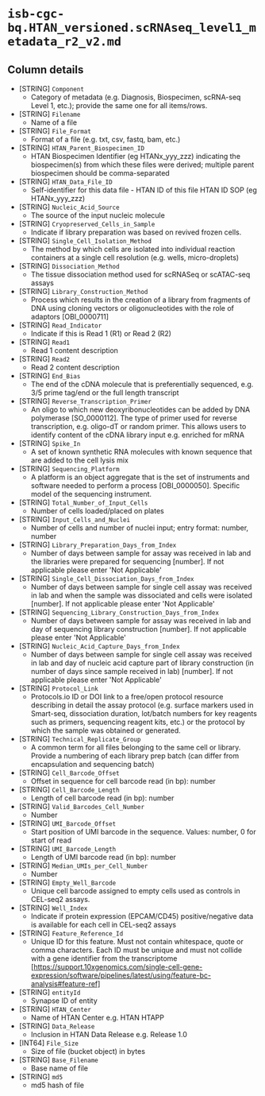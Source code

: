 # `isb-cgc-bq.HTAN_versioned.scRNAseq_level1_metadata_r2_v2.md`

## Column details

* [STRING]    `Component`
  - Category of metadata (e.g. Diagnosis, Biospecimen, scRNA-seq Level 1, etc.); provide the same one for all items/rows.
* [STRING]    `Filename`
  - Name of a file
* [STRING]    `File_Format`
  - Format of a file (e.g. txt, csv, fastq, bam, etc.)
* [STRING]    `HTAN_Parent_Biospecimen_ID`
  - HTAN Biospecimen Identifier (eg HTANx_yyy_zzz) indicating the biospecimen(s) from which these files were derived; multiple parent biospecimen should be comma-separated
* [STRING]    `HTAN_Data_File_ID`
  - Self-identifier for this data file - HTAN ID of this file HTAN ID SOP (eg HTANx_yyy_zzz)
* [STRING]    `Nucleic_Acid_Source`
  - The source of the input nucleic molecule
* [STRING]    `Cryopreserved_Cells_in_Sample`
  - Indicate if library preparation was based on revived frozen cells.
* [STRING]    `Single_Cell_Isolation_Method`
  - The method by which cells are isolated into individual reaction containers at a single cell resolution (e.g. wells, micro-droplets)
* [STRING]    `Dissociation_Method`
  - The tissue dissociation method used for scRNASeq or scATAC-seq assays
* [STRING]    `Library_Construction_Method`
  - Process which results in the creation of a library from fragments of DNA using cloning vectors or oligonucleotides with the role of adaptors [OBI_0000711]
* [STRING]    `Read_Indicator`
  - Indicate if this is Read 1 (R1) or Read 2 (R2)
* [STRING]    `Read1`
  - Read 1 content description
* [STRING]    `Read2`
  - Read 2 content description
* [STRING]    `End_Bias`
  - The end of the cDNA molecule that is preferentially sequenced, e.g. 3/5 prime tag/end or the full length transcript
* [STRING]    `Reverse_Transcription_Primer`
  - An oligo to which new deoxyribonucleotides can be added by DNA polymerase [SO_0000112]. The type of primer used for reverse transcription, e.g. oligo-dT or random primer. This allows users to identify content of the cDNA library input e.g. enriched for mRNA
* [STRING]    `Spike_In`
  - A set of known synthetic RNA molecules with known sequence that are added to the cell lysis mix
* [STRING]    `Sequencing_Platform`
  - A platform is an object aggregate that is the set of instruments and software needed to perform a process [OBI_0000050]. Specific model of the sequencing instrument.
* [STRING]    `Total_Number_of_Input_Cells`
  - Number of cells loaded/placed on plates
* [STRING]    `Input_Cells_and_Nuclei`
  - Number of cells and number of nuclei input; entry format: number, number
* [STRING]    `Library_Preparation_Days_from_Index`
  - Number of days between sample for assay was received in lab and the libraries were prepared for sequencing [number]. If not applicable please enter 'Not Applicable'
* [STRING]    `Single_Cell_Dissociation_Days_from_Index`
  - Number of days between sample for single cell assay was received in lab and when the sample was dissociated and cells were isolated [number]. If not applicable please enter 'Not Applicable'
* [STRING]    `Sequencing_Library_Construction_Days_from_Index`
  - Number of days between sample for assay was received in lab and day of sequencing library construction [number]. If not applicable please enter 'Not Applicable'
* [STRING]    `Nucleic_Acid_Capture_Days_from_Index`
  - Number of days between sample for single cell assay was received in lab and day of nucleic acid capture part of library construction (in number of days since sample received in lab) [number]. If not applicable please enter 'Not Applicable'
* [STRING]    `Protocol_Link`
  - Protocols.io ID or DOI link to a free/open protocol resource describing in detail the assay protocol (e.g. surface markers used in Smart-seq, dissociation duration,  lot/batch numbers for key reagents such as primers, sequencing reagent kits, etc.) or the protocol by which the sample was obtained or generated.
* [STRING]    `Technical_Replicate_Group`
  - A common term for all files belonging to the same cell or library. Provide a numbering of each library prep batch (can differ from encapsulation and sequencing batch)
* [STRING]    `Cell_Barcode_Offset`
  - Offset in sequence for cell barcode read (in bp): number
* [STRING]    `Cell_Barcode_Length`
  - Length of cell barcode read (in bp): number
* [STRING]    `Valid_Barcodes_Cell_Number`
  - Number
* [STRING]    `UMI_Barcode_Offset`
  - Start position of UMI barcode in the sequence. Values: number, 0 for start of read
* [STRING]    `UMI_Barcode_Length`
  - Length of UMI barcode read (in bp): number
* [STRING]    `Median_UMIs_per_Cell_Number`
  - Number
* [STRING]    `Empty_Well_Barcode`
  - Unique cell barcode assigned to empty cells used as controls in CEL-seq2 assays.
* [STRING]    `Well_Index`
  - Indicate if protein expression (EPCAM/CD45) positive/negative data  is available for each cell in CEL-seq2 assays
* [STRING]    `Feature_Reference_Id`
  - Unique ID for this feature. Must not contain whitespace, quote or comma characters. Each ID must be unique and must not collide with a gene identifier from the transcriptome [https://support.10xgenomics.com/single-cell-gene-expression/software/pipelines/latest/using/feature-bc-analysis#feature-ref]
* [STRING]    `entityId`
  - Synapse ID of entity
* [STRING]    `HTAN_Center`
  - Name of HTAN Center e.g. HTAN HTAPP
* [STRING]    `Data_Release`
  - Inclusion in HTAN Data Release e.g. Release 1.0
* [INT64]    `File_Size`
  - Size of file (bucket object) in bytes
* [STRING]    `Base_Filename`
  - Base name of file
* [STRING]    `md5`
  - md5 hash of file

